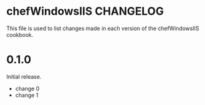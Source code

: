 # chefWindowsIIS CHANGELOG

This file is used to list changes made in each version of the chefWindowsIIS cookbook.

# 0.1.0

Initial release.

- change 0
- change 1

